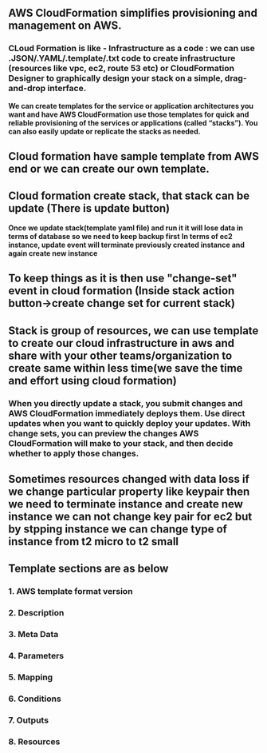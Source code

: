 ## AWS CloudFormation simplifies provisioning and management on AWS. 

### CLoud Formation is like - Infrastructure as a code  : we can use .JSON/.YAML/.template/.txt code to create infrastructure (resources like vpc, ec2, route 53 etc) or CloudFormation Designer to graphically design your stack on a simple, drag-and-drop interface. 

**We can create templates for the service or application architectures you want and have AWS CloudFormation use those templates for quick and reliable provisioning of the services or applications (called “stacks”). You can also easily update or replicate the stacks as needed.**

## Cloud formation have sample template from AWS end or we can create our own template.

## Cloud formation create stack, that stack can be update (There is update button)
**Once we update stack(template yaml file) and run it it will lose data in terms of database so we need to keep backup first**
**In terms of ec2 instance, update event will terminate previously created instance and again create new instance**

## To keep things as it is then use "change-set" event in cloud formation (Inside stack action button->create change set for current stack)

## Stack is group of resources, we can use template to create our cloud infrastructure in aws and share with your other teams/organization to create same within less time(we save the time and effort using cloud formation)

### When you directly update a stack, you submit changes and AWS CloudFormation immediately deploys them. Use direct updates when you want to quickly deploy your updates. With change sets, you can preview the changes AWS CloudFormation will make to your stack, and then decide whether to apply those changes.

## Sometimes resources changed with data loss if we change particular property like keypair then we need to terminate instance and create new instance we can not change key pair for ec2 but by stpping instance we can change type of instance from t2 micro to t2 small

## Template sections are as below
### 1. AWS template format version 
### 2. Description
### 3. Meta Data
### 4. Parameters
### 5. Mapping 
### 6. Conditions
### 7. Outputs
### 8. Resources